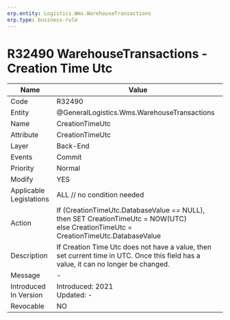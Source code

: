 ```yaml
---
erp.entity: Logistics.Wms.WarehouseTransactions
erp.type: business-rule
---
```

# R32490 WarehouseTransactions - Creation Time Utc

| Name | Value |
| ---- | ----- |
| Code | R32490 |
| Entity | @GeneralLogistics.Wms.WarehouseTransactions |
| Name | CreationTimeUtc |
| Attribute | CreationTimeUtc |
| Layer | Back-End                                        |
| Events | Commit |
| Priority | Normal |
| Modify | YES |
| Applicable Legislations | ALL // no condition needed |
| Action | If (CreationTimeUtc.DatabaseValue == NULL), then SET CreationTimeUtc = NOW(UTC) <br> else CreationTimeUtc = CreationTimeUtc.DatabaseValue |
| Description | If Creation Time Utc does not have a value, then set current time in UTC. Once this field has a value, it can no longer be changed.|
| Message |-|
| Introduced In Version | Introduced: 2021<br>Updated: - |
| Revocable | NO                                                           |
